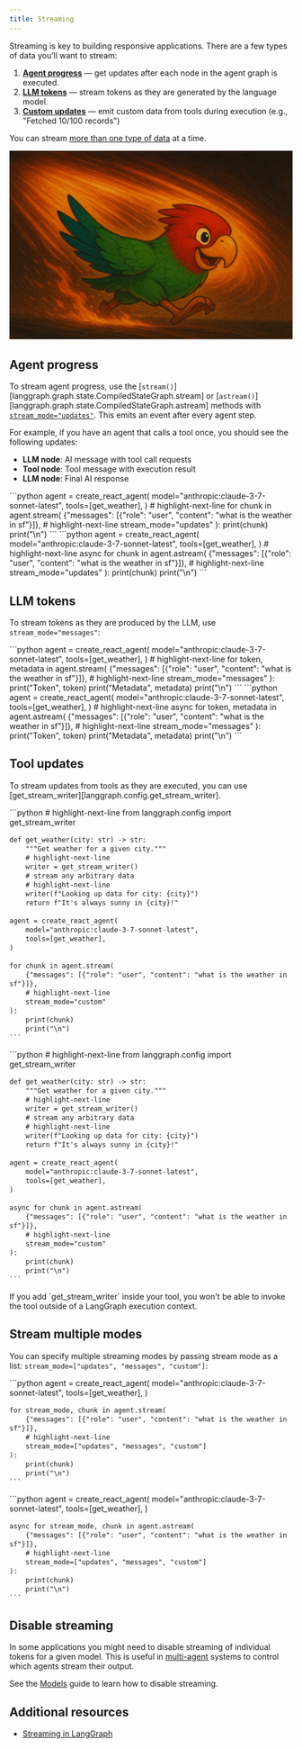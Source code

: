 ```yaml
---
title: Streaming
---
```


Streaming is key to building responsive applications. There are a few types of data you’ll want to stream:

1. [**Agent progress**](#agent-progress) — get updates after each node in the agent graph is executed.
2. [**LLM tokens**](#llm-tokens) — stream tokens as they are generated by the language model.
3. [**Custom updates**](#tool-updates) — emit custom data from tools during execution (e.g., "Fetched 10/100 records")

You can stream [more than one type of data](#stream-multiple-modes) at a time.


<Frame caption="Waiting is for pigeons.">
  <img src="./assets/fast_parrot.png" />
</Frame>

## Agent progress

To stream agent progress, use the [`stream()`][langgraph.graph.state.CompiledStateGraph.stream] or [`astream()`][langgraph.graph.state.CompiledStateGraph.astream] methods with [`stream_mode="updates"`](https://langchain-ai.github.io/langgraph/how-tos/streaming/#updates). This emits an event after every agent step.

For example, if you have an agent that calls a tool once, you should see the following updates:

* **LLM node**: AI message with tool call requests
* **Tool node**: Tool message with execution result
* **LLM node**: Final AI response

<Tabs>
  <Tab title="Sync">
    ```python
    agent = create_react_agent(
        model="anthropic:claude-3-7-sonnet-latest",
        tools=[get_weather],
    )
    # highlight-next-line
    for chunk in agent.stream(
        {"messages": [{"role": "user", "content": "what is the weather in sf"}]},
        # highlight-next-line
        stream_mode="updates"
    ):
        print(chunk)
        print("\n")
    ```
  </Tab>
  <Tab title="Async">
    ```python
    agent = create_react_agent(
        model="anthropic:claude-3-7-sonnet-latest",
        tools=[get_weather],
    )
    # highlight-next-line
    async for chunk in agent.astream(
        {"messages": [{"role": "user", "content": "what is the weather in sf"}]},
        # highlight-next-line
        stream_mode="updates"
    ):
        print(chunk)
        print("\n")
    ```
  </Tab>
</Tabs>

## LLM tokens

To stream tokens as they are produced by the LLM, use `stream_mode="messages"`:

<Tabs>
  <Tab title="Sync">
    ```python
    agent = create_react_agent(
        model="anthropic:claude-3-7-sonnet-latest",
        tools=[get_weather],
    )
    # highlight-next-line
    for token, metadata in agent.stream(
        {"messages": [{"role": "user", "content": "what is the weather in sf"}]},
        # highlight-next-line
        stream_mode="messages"
    ):
        print("Token", token)
        print("Metadata", metadata)
        print("\n")
    ```
  </Tab>
  <Tab title="Async">
    ```python
    agent = create_react_agent(
        model="anthropic:claude-3-7-sonnet-latest",
        tools=[get_weather],
    )
    # highlight-next-line
    async for token, metadata in agent.astream(
        {"messages": [{"role": "user", "content": "what is the weather in sf"}]},
        # highlight-next-line
        stream_mode="messages"
    ):
        print("Token", token)
        print("Metadata", metadata)
        print("\n")
    ```
  </Tab>
</Tabs>

## Tool updates

To stream updates from tools as they are executed, you can use [get_stream_writer][langgraph.config.get_stream_writer].

<Tabs>
  <Tab title="Sync">
    ```python
    # highlight-next-line
    from langgraph.config import get_stream_writer
    
    def get_weather(city: str) -> str:
        """Get weather for a given city."""
        # highlight-next-line
        writer = get_stream_writer()
        # stream any arbitrary data
        # highlight-next-line
        writer(f"Looking up data for city: {city}")
        return f"It's always sunny in {city}!"
    
    agent = create_react_agent(
        model="anthropic:claude-3-7-sonnet-latest",
        tools=[get_weather],
    )
    
    for chunk in agent.stream(
        {"messages": [{"role": "user", "content": "what is the weather in sf"}]},
        # highlight-next-line
        stream_mode="custom"
    ):
        print(chunk)
        print("\n")
    ```
  </Tab>
  <Tab title="Async">
    ```python
    # highlight-next-line
    from langgraph.config import get_stream_writer
    
    def get_weather(city: str) -> str:
        """Get weather for a given city."""
        # highlight-next-line
        writer = get_stream_writer()
        # stream any arbitrary data
        # highlight-next-line
        writer(f"Looking up data for city: {city}")
        return f"It's always sunny in {city}!"
    
    agent = create_react_agent(
        model="anthropic:claude-3-7-sonnet-latest",
        tools=[get_weather],
    )
    
    async for chunk in agent.astream(
        {"messages": [{"role": "user", "content": "what is the weather in sf"}]},
        # highlight-next-line
        stream_mode="custom"
    ):
        print(chunk)
        print("\n")
    ```
  </Tab>
</Tabs>

<Note>
  If you add `get_stream_writer` inside your tool, you won't be able to invoke the tool outside of a LangGraph execution context.
</Note>

## Stream multiple modes

You can specify multiple streaming modes by passing stream mode as a list: `stream_mode=["updates", "messages", "custom"]`:

<Tabs>
  <Tab title="Sync">
    ```python
    agent = create_react_agent(
        model="anthropic:claude-3-7-sonnet-latest",
        tools=[get_weather],
    )
    
    for stream_mode, chunk in agent.stream(
        {"messages": [{"role": "user", "content": "what is the weather in sf"}]},
        # highlight-next-line
        stream_mode=["updates", "messages", "custom"]
    ):
        print(chunk)
        print("\n")
    ```
  </Tab>
  <Tab title="Async">
    ```python
    agent = create_react_agent(
        model="anthropic:claude-3-7-sonnet-latest",
        tools=[get_weather],
    )
    
    async for stream_mode, chunk in agent.astream(
        {"messages": [{"role": "user", "content": "what is the weather in sf"}]},
        # highlight-next-line
        stream_mode=["updates", "messages", "custom"]
    ):
        print(chunk)
        print("\n")
    ```
  </Tab>
</Tabs>

## Disable streaming

In some applications you might need to disable streaming of individual tokens for a given model. This is useful in [multi-agent](./multi-agent) systems to control which agents stream their output.

See the [Models](./models#disable-streaming) guide to learn how to disable streaming.

## Additional resources

* [Streaming in LangGraph](https://langchain-ai.github.io/langgraph/how-tos/streaming)
